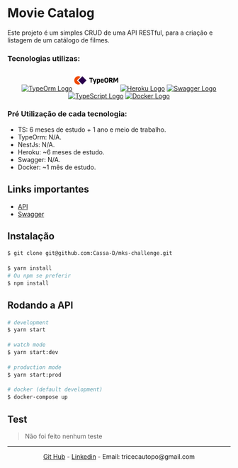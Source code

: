 # Movie Catalog

Este projeto é um simples CRUD de uma API RESTful, para a criação e listagem de um catálogo de filmes.

### Tecnologias utilizas:

<p align="center">
  <a href="https://nestjs.com/" target="blank"><img src="https://nestjs.com/img/logo-small.svg" width="50" alt="TypeOrm Logo" /></a>
  <a href="https://typeorm.io/" target="blank"><img src="https://github.com/typeorm/typeorm/raw/master/resources/logo_big.png" width="100" alt="Nest Logo" /></a>
  <a href="https://heroku.com/" target="blank"><img src="https://www.herokucdn.com/deploy/button.png" width="200" alt="Heroku Logo" /></a>
  <a href="https://swagger.io/" target="blank"><img src="https://upload.wikimedia.org/wikipedia/commons/thumb/a/ab/Swagger-logo.png/50px-Swagger-logo.png" width="50" alt="Swagger Logo" /></a>
  <a href="https://www.typescriptlang.org/" target="blank"><img src="https://seeklogo.com/images/T/typescript-logo-B29A3F462D-seeklogo.com.png" width="50" alt="TypeScript Logo" /></a>
  <a href="https://www.docker.com/" target="blank"><img src="https://www.docker.com/wp-content/uploads/2022/01/Docker-Logo-White-RGB_Horizontal-730x189-1.png.webp" width="200" alt="Docker Logo" /></a>
</p>

### Pré Utilização de cada tecnologia:

- TS: 6 meses de estudo + 1 ano e meio de trabalho.
- TypeOrm: N/A.
- NestJs: N/A.
- Heroku: ~6 meses de estudo.
- Swagger: N/A.
- Docker: ~1 mês de estudo.

## Links importantes

- [API](https://mks-challenge.herokuapp.com/movies)
- [Swagger](https://app.swaggerhub.com/apis-docs/TRICECAUTOPO/mks-catalog/1.0.0)

## Instalação

```bash
$ git clone git@github.com:Cassa-D/mks-challenge.git

$ yarn install
# Ou npm se preferir
$ npm install
```

## Rodando a API

```bash
# development
$ yarn start

# watch mode
$ yarn start:dev

# production mode
$ yarn start:prod

# docker (default development)
$ docker-compose up
```

## Test

> Não foi feito nenhum teste

---
<p align="center">
    <a href="https://github.com/Cassa-D" target="blank">Git Hub</a>
    -
    <a href="https://www.linkedin.com/in/cassiano-doederlein/" target="blank">Linkedin</a>
    - Email: tricecautopo@gmail.com
</p>
